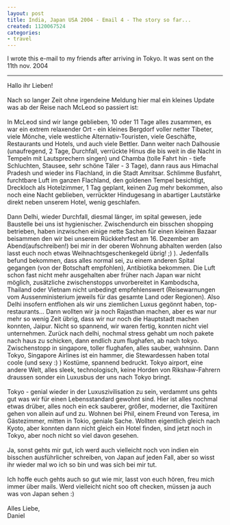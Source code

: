 ```yaml
---
layout: post
title: India, Japan USA 2004 - Email 4 - The story so far...
created: 1120067524
categories:
- travel
---
```

<p>I wrote this e-mail to my friends after arriving in Tokyo. It was sent on the 11th nov. 2004</p> <hr />Hallo ihr Lieben! <br /> <br /> Nach so langer Zeit ohne irgendeine Meldung hier mal ein kleines Update was ab der Reise nach McLeod so passiert ist: <br /> <br /> In McLeod sind wir lange geblieben, 10 oder 11 Tage alles zusammen, es war ein extrem relaxender Ort - ein kleines Bergdorf voller netter Tibeter, viele M&ouml;nche, viele westliche Alternativ-Touristen, viele Gesch&auml;fte, Restaurants und Hotels, und auch viele Bettler. Dann weiter nach Dalhousie (unaufregend, 2 Tage, Durchfall, verr&uuml;ckte Hinus die bis weit in die Nacht in Tempeln mit Lautsprechern singen) und Chamba (tolle Fahrt hin - tiefe Schluchten, Stausee, sehr sch&ouml;ne T&auml;ler - 3 Tage), dann raus aus Himachal Pradesh und wieder ins Flachland, in die Stadt Amritsar. Schlimme Busfahrt, furchtbare Luft im ganzen Flachland, den goldenen Tempel besichtigt, Dreckloch als Hotelzimmer, 1 Tag geplant, keinen Zug mehr bekommen, also noch eine Nacht geblieben, verr&uuml;ckter Hindugesang in abartiger Lautst&auml;rke direkt neben unserem Hotel, wenig geschlafen. <br /> <br /> Dann Delhi, wieder Durchfall, diesmal l&auml;nger, im spital gewesen, jede Baustelle bei uns ist hygienischer. Zwischendurch ein bisschen shopping betrieben, haben inzwischen einige nette Sachen f&uuml;r einen kleinen Bazaar beisammen den wir bei unserem R&uuml;ckkehrfest am 16. Dezember am<br /> Abend(aufschreiben!) bei mir in der oberen Wohnung abhalten werden (also lasst euch noch etwas Weihnachtsgeschenkegeld &uuml;brig! ;) ). Jedenfalls befund bekommen, dass alles normal sei, zu einem anderen Spital gegangen (von der Botschaft empfohlen), Antibiotika bekommen. Die Luft schon fast nicht mehr ausgehalten aber fr&uuml;her nach Japan war nicht m&ouml;glich, zus&auml;tzliche zwischenstopps unvorbereitet in Kambodscha, Thailand oder Vietnam nicht unbedingt empfehlenswert (Reisewarnungen vom Aussenministerium jeweils f&uuml;r das gesamte Land oder Regionen). Also Delhi insofern entflohen als wir uns ziemlichen Luxus geg&ouml;nnt haben, top-restaurants... Dann wollten wir ja noch Rajasthan machen, aber es war nur mehr so wenig Zeit &uuml;brig, dass wir nur noch die Hauptstadt machen konnten, Jaipur. Nicht so spannend, wir waren fertig, konnten nicht viel unternehmen. Zur&uuml;ck nach delhi, nochmal stress gehabt um noch pakete nach haus zu schicken, dann endlich zum flughafen, ab nach tokyo.&nbsp; Zwischenstopp in singapore, toller flughafen, alles sauber, wahnsinn. Dann Tokyo, Singapore Airlines ist ein hammer, die Stewardessen haben total coole (und sexy :) ) Kost&uuml;me, spannend bedruckt. Tokyo airport, eine andere Welt, alles sleek, technologisch, keine Horden von Rikshaw-Fahrern draussen sonder ein Luxusbus der uns nach Tokyo bringt. <br /> <br /> Tokyo - genial wieder in der Luxuszivilisation zu sein, verdammt uns gehts gut was wir f&uuml;r einen Lebensstandard gewohnt sind. Hier ist alles nochmal etwas dr&uuml;ber, alles noch ein eck sauberer, gr&ouml;&szlig;er, moderner, die Taxit&uuml;ren gehen von allein auf und zu. Wohnen bei Phil, einem Freund von Teresa, im G&auml;stezimmer, mitten in Tokio, geniale Sache. Wollten eigentlich gleich nach Kyoto, aber konnten dann nicht gleich ein Hotel finden, sind jetzt noch in Tokyo, aber noch nicht so viel davon gesehen. <br /> <br /> Ja, sonst gehts mir gut, ich werd auch vielleicht noch von indien ein bisschen ausf&uuml;hrlicher schreiben, von Japan auf jeden Fall, aber so wisst ihr wieder mal wo ich so bin und was sich bei mir tut. <br /> <br /> Ich hoffe euch gehts auch so gut wie mir, lasst von euch h&ouml;ren, freu mich immer &uuml;ber mails. Werd vielleicht nicht soo oft checken, m&uuml;ssen ja auch was von Japan sehen :) <br /> <br /> Alles Liebe,<br /> Daniel<br /><br /> <br /> <p>&nbsp;</p>
